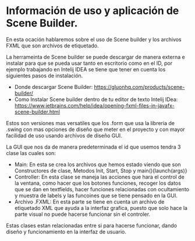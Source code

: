 # Información de uso y aplicación de Scene Builder.
En esta ocación hablaremos sobre el uso de Scene builder y los archivos FXML que son archivos de etiquetado.

La herrameinta de Scene builder se puede descargar de manera externa e instalar para que se pueda usar tanto en escritorio como en el ID, por ejemplo trabajando en Intelij IDEA se tiene que tener en cuenta los siguientes pasos de instalación.

- Donde descargar Scene Builder: https://gluonhq.com/products/scene-builder/
- Como Instalar Scene builder dentro de tu editor de texto Intelij IDea: 
https://www.jetbrains.com/help/idea/opening-fxml-files-in-javafx-scene-builder.html

Estos son versiones mas versatiles que los .form que usa la libreria de .swing con mas opciones de diseño que meter en el proyecto y con mayor facilidad de uso usando archivos de diseño GUI.

La GUI que nos da de manera predeterminada el id que usemos tendra 3 clase las cuales son:

- Main: En esta se crea los archivos que hemos estado viendo que son Constructores de clase, Metodos Init, Start, Stop y main(){launch(args)}
- Controller: En esta clase se maneja las acciones que hara el control de la ventana, como hacer que los botones funciones, recoger los datos que se dan en textfields, hacer funciones relacionadas con ocultamiento y muestra de labels y las funcoines que se tiene pensado en la GUI.
- Archivo .FXML: En esta parte se tiene en cuenta  un archivo de etiquetado XML que ayuda a la interfaz grafica, puesto que solo hace la parte visual no puede hacerse funcionar sin el controler.

Estas clases estan relacionadas entre si para hacerse funcionar, dando diseño y funcionamiento en la interfaz de usuario.

